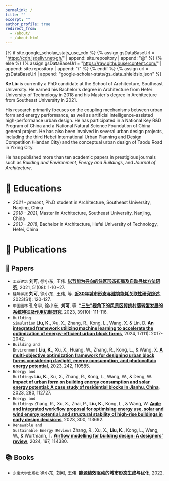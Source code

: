 ```yaml
---
permalink: /
title: ""
excerpt: ""
author_profile: true
redirect_from: 
  - /about/
  - /about.html
---
```


{% if site.google_scholar_stats_use_cdn %}
{% assign gsDataBaseUrl = "https://cdn.jsdelivr.net/gh/" | append: site.repository | append: "@" %}
{% else %}
{% assign gsDataBaseUrl = "https://raw.githubusercontent.com/" | append: site.repository | append: "/" %}
{% endif %}
{% assign url = gsDataBaseUrl | append: "google-scholar-stats/gs_data_shieldsio.json" %}

<span class='anchor' id='about-me'></span>

**Ke Liu** is currently a PhD candidate at the School of Architecture, Southeast University. He earned his Bachelor's degree in Architecture from Hefei University of Technology in 2018 and his Master's degree in Architecture from Southeast University in 2021. 

His research primarily focuses on the coupling mechanisms between urban form and energy performance, as well as artificial intelligence-assisted high-performance urban design. He has participated in a National Key R&D Program of China and a National Natural Science Foundation of China general project. He has also been involved in several urban design projects, including the third Hebei International Urban Planning and Design Competition (Handan City) and the conceptual urban design of Taodu Road in Yixing City. 

He has published more than ten academic papers in prestigious journals such as *Building and Environment*, *Energy and Buildings*, and *Journal of Architecture*.


<!-- 
# 🔥 News
- *2022.02*: &nbsp;🎉🎉 Lorem ipsum dolor sit amet, consectetur adipiscing elit. Vivamus ornare aliquet ipsum, ac tempus justo dapibus sit amet. 
-->

# 📖 Educations
- *2021 - present*, Ph.D student in Architecture, Southeast University, Nanjing, China
- *2018 - 2021*, Master in Architecture, Southeast University, Nanjing, China
- *2013 - 2018*, Bachelor in Architecture, Hefei University of Technology, Hefei, China

<!--
# 🔍 Projects

 Project

## Sampling Robots in Complex Environments

<div class='paper-box'>
<div class='paper-box-image'>
<div class="badge">2023.03 - Present</div>
<img src='images/projects/202303_Sampling_Robots_in_Complex_Environments.png' alt="sym" width="100%">
</div>
<div class='paper-box-text' markdown="1">

Because of the irregularities on the object's surface and variations in lighting conditions, point cloud images obtained from a single perspective often contain significant gaps and errors at the object's edges, which can lead to inaccurate grasping pose estimations. To tackle these challenges, this article proposes a practical robot grasping method based on 6D pose estimation and point cloud fusion. First, 6D pose estimation is conducted, utilizing the results from model point cloud and pose estimation to complete the input point cloud through ICP (Iterative Closest Point). Subsequently, the resulting complete object point cloud is used to estimate the 6D grasping pose of the object with the help of the grasping direction estimation network.
 -->

# 📝 Publications 

## 📃 Papers

- <code class="language-plaintext highlighter-rouge">工业建筑</code> **刘可**, 徐小东, 王伟. [**以节能为导向的住区形态布局及自动寻优方法研究**](https://kns.cnki.net/kcms2/article/abstract?v=Xhw-7KfLOFmhi7u5rOdZQk6wvGTL9K5uytKekFWDLSB4lYQGSxJwN-LrY6RCGVA9qIpF8qztDYsmgYlguU7Hc1s4QuWCvkMZt6NGtUgjRz9jPycWIY3XLSein2-cY-RJV7JBYlriHSueyv_u8Uo1Mg==&uniplatform=NZKPT&language=CHS), 2021, 51(08): 1-10+27.
- <code class="language-plaintext highlighter-rouge">建筑学报</code> **刘可**, 徐小东, 王伟, 等. [**近30年城市形态与建筑能耗关联性研究综述**](https://kns.cnki.net/kcms2/article/abstract?v=Xhw-7KfLOFkreke1o2fR4y72kPnCgUJIeaBKuD6o_dl5zytiUz6O56H8tDtbI-ZoiQydYeKuYatVOyIihhKU7Zu0T7nyxkEkN28h4jQC4Esax1QowFsvheIZAHHyxY3v6W6d0DSyFmHUJU2c3O3Iug==&uniplatform=NZKPT&language=CHS), 2023(S1): 120-127.
- <code class="language-plaintext highlighter-rouge">中国园林</code> 孔令宇, 徐小东, **刘可**, 等. [**“三生”视角下的风景区传统村落转型发展的系统特征及作用机制研究**](https://kns.cnki.net/kcms2/article/abstract?v=Xhw-7KfLOFkreke1o2fR4y72kPnCgUJIeaBKuD6o_dlBkM_gjODygyOPNfFPybe65-QZU8gJJasPuobqwkO6aUJY2JjaDoaJGJHxVPPR0zjNf4gGu_ikooNhy2BtrTEoGK9J9Jpvn9NlQdUN3VeVmA==&uniplatform=NZKPT&language=CHS), 2023, 39(10): 111-116.
- <code class="language-plaintext highlighter-rouge">Building Simulation</code> **Liu, K.**, Xu, X., Zhang, R., Kong, L., Wang, X. & Lin, D. [**An integrated framework utilizing machine learning to accelerate the optimization of energy-efficient urban block forms**](https://doi.org/10.1007/s12273-024-1174-x), 2024, 17(11): 2017-2042.
- <code class="language-plaintext highlighter-rouge">Building and Environment</code> **Liu, K.**, Xu, X., Huang, W., Zhang, R., Kong, L., & Wang, X. [**A multi-objective optimization framework for designing urban block forms considering daylight, energy consumption, and photovoltaic energy potential**](https://doi.org/10.1016/j.buildenv.2023.110585), 2023, 242, 110585.
- <code class="language-plaintext highlighter-rouge">Energy and Buildings</code> **Liu, K.**, Xu, X., Zhang, R., Kong, L., Wang, W., & Deng, W. [**Impact of urban form on building energy consumption and solar energy potential: A case study of residential blocks in Jianhu, China**](https://doi.org/10.1016/j.enbuild.2022.112727), 2023, 280, 112727.
- <code class="language-plaintext highlighter-rouge">Energy and Buildings</code> Zhang, R., Xu, X., Zhai, P., **Liu, K.**, Kong, L., & Wang, W. [**Agile and integrated workflow proposal for optimising energy use, solar and wind energy potential, and structural stability of high-rise buildings in early design decisions**](https://doi.org/10.1016/j.enbuild.2023.113692), 2023, 300, 113692. 
- <code class="language-plaintext highlighter-rouge">Renewable and Sustainable Energy Reviews</code> Zhang, R., Xu, X., **Liu, K.**, Kong, L., Wang, W., & Wortmann, T. [**Airflow modelling for building design: A designers' review**](https://doi.org/10.1016/j.rser.2024.114380), 2024, 197, 114380.

## 📚 Books
- <code class="language-plaintext highlighter-rouge">东南大学出版社</code> 徐小东, **刘可**, 王伟. **能源绩效驱动的城市形态生成与优化**, 2022.

<!-- 
## 📚 Patents

- <code class="language-plaintext highlighter-rouge">Invention Patent</code> [**A Rock Core Box Handling Robot**](https://cprs.patentstar.com.cn/Search/Detail?ANE=9DIE1BAA2AAA8CDA8EDA9CIB9BIF9GBC9BED6BDA9HBH9IBE), Weidong Wang, Hengbin Liang, **Haofei Ma**, Gongcheng Wang (CN202310547284.5, Pending)

- <code class="language-plaintext highlighter-rouge">Utility Model Patent</code> [**A Spherical Metamorphic Robot and An Environmental Information Monitoring System**](https://cprs.patentstar.com.cn/Search/Detail?ANE=AHIA8FDA8AGA9GGE9HAA6GAA9HDD9CIC9FCA9HDC9GDF9ICF), Yuhan Rao, Manhong Li, *Haofei Ma*, Yuchong Gao, Nuo Zhang, Xinyu Liu (CN202120212154.2)

- <code class="language-plaintext highlighter-rouge">Utility Model Patent</code> [**A Rope Driven Cleaning Robot**](https://cprs.patentstar.com.cn/Search/Detail?ANE=AIHA6AGA7BEA9DID9BIC9ICBBFIA8BDA9IBF9ICG8EEA9FDG), Bao Li, Manhong Li, Shuofan Li, **Haofei Ma**, Jidong Guo, Yuchong Gao, Yingxin Dong (CN202120545507.0)

- <code class="language-plaintext highlighter-rouge">Utility Model Patent</code> [**Small Ocean Vehicles Using Wave Energy to Generate Electricity**](https://cprs.patentstar.com.cn/Search/Detail?ANE=9EEB9HFD3ABA3CBA9AIB9GIF8IAA9FADBCIA9BEA9ECDAGGA), Yihan Gao, **Haofei Ma**, Shaoan Chen, Haoran Sun, Chenxi Song (CN202020078465.X)

- <code class="language-plaintext highlighter-rouge">Software Copyright</code> [**Identity Recognition and Infrared Temperature Measurement Control System**](https://register.ccopyright.com.cn/publicInquiry.html?type=softList&registerNumber=2021SR1391064&keyWord=%E9%A9%AC%E6%B5%A9%E9%A3%9E&publicityType=ALL&registerDateType=ALL), **Haofei Ma** (2021SR1391064)
-->

<!-- 
# 🏆 Honors and Awards

## 🏅 Honors
- *2023.12*, Leading Intelligence · Wang Yanqing Scholarship
- *2023.10*, Excellent Students of Harbin Institute of Technology
- *2023.09*, Top Grade Scholarship in Harbin Institute of Technology
- *2022.06*, Provincial Outstanding Graduates (Top 1%)
- *2021.05*, Provincial Merit Student (Top 1%)
- *2021.06*, Finely Crafted Technology Scholarship
- *2021.01*, Outstanding Student in Hebei University of Technology
- *2020.12*, [National Scholarship](https://mp.weixin.qq.com/s/ulEa10HIwbCN9yk4mXRcVQ) (Top 0.3%)
- *2020.12*, Excellent Student Cadre in Hebei University of Technology
- *2020.12*, The First Prize Scholarship in Hebei University of Technology

## 🎏 Competitions
- *2021.09*, “Internet +” Innovation and Entrepreneurship Competition Provincial Silver Award .
- *2021.08*, E-commerce “Innovation, Creativity, and Entrepreneurship” Challenge Provincial Third Prize.
- *2021.07*, Zhou Peiyuan Mechanics Competition Provincial Second Prize and National Excellence Award.
- *2020.12*, Hebei Province College Robot Competition Seconda Prize.
- *2020.10*, Electronic Design Competition Provincial Second Prize.
- *2020.10*, iCAN International Innovation and Entrepreneurship Competition Provincial Second Prize.
- *2020.09*, Mechanical Innovation Design Competition Provincial Second Prize.
- *2019.12*, Mathematics Competition Provincial First Prize.
- *2019.09*, iCAN International Innovation and Entrepreneurship Competition Provincial Third Prize.
- *2019.06*, Mathematics Competition Provincial Second Prize.
-->

<!-- 
# 💼 Societies

- *2023.02 - 2023.07*, School Office Assistant in Harbin Institute of Technology.
- *2022.02 - 2022.06*, Class Leader in Hebei University of Technology.
- *2019.09 - 2022.06*, Class Study Monitor in Hebei University of Technology.
- *2020.09 - 2021.08*, Director of Haier Key Maker-Lab in Hebei University of Technology.
-->

<!-- 
# 💬 Invited Talks
- *2021.06*, Lorem ipsum dolor sit amet, consectetur adipiscing elit. Vivamus ornare aliquet ipsum, ac tempus justo dapibus sit amet. 
- *2021.03*, Lorem ipsum dolor sit amet, consectetur adipiscing elit. Vivamus ornare aliquet ipsum, ac tempus justo dapibus sit amet.  \| [\[video\]](https://github.com/)
-->

<!-- 
# 💻 Internships
- *2019.05 - 2020.02*, [Lorem](https://github.com/), China.
-->
